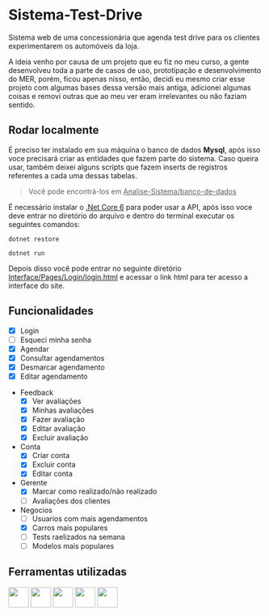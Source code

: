 # Sistema-Test-Drive

Sistema web de uma concessionária que agenda test drive para os clientes experimentarem os automóveis da loja.

A ideia venho por causa de um projeto que eu fiz no meu curso, a gente desenvolveu toda a parte de casos de uso, prototipação e desenvolvimento do MER, porém, ficou apenas nisso, então, decidi eu mesmo criar esse projeto com algumas bases dessa versão mais antiga, adicionei algumas coisas e removi outras que ao meu ver eram irrelevantes ou não faziam sentido.

## Rodar localmente

É preciso ter instalado em sua máquina o banco de dados <strong>Mysql</strong>, após isso voce precisará criar as entidades que fazem parte do sistema. Caso queira usar, também deixei alguns scripts que fazem inserts de registros referentes a cada uma dessas tabelas.
> Você pode encontrá-los em <ins>Analise-Sistema/banco-de-dados</ins>

É necessário instalar o <a href="https://dotnet.microsoft.com/en-us/download" target="_blank">.Net Core 6</a> para poder usar a API, após isso voce deve entrar no diretório do arquivo e dentro do terminal executar os seguintes comandos:

```
dotnet restore
```
```
dotnet run
```
Depois disso você pode entrar no seguinte diretório <ins>Interface/Pages/Login/login.html</ins> e acessar o link html para ter acesso a interface do site.

## Funcionalidades

- [x] Login
- [ ] Esqueci minha senha
- [x] Agendar
- [x] Consultar agendamentos
- [x] Desmarcar agendamento
- [x] Editar agendamento
- Feedback
  - [x] Ver avaliações
  - [x] Minhas avaliações
  - [x] Fazer avaliação
  - [x] Editar avaliação
  - [x] Excluir avaliação
- Conta
  - [x] Criar conta
  - [x] Excluir conta
  - [x] Editar conta 
- Gerente
  - [x] Marcar como realizado/não realizado
  - [ ] Avaliações dos clientes
- Negocios
  - [ ] Usuarios com mais agendamentos
  - [x] Carros mais populares
  - [ ] Tests raelizados na semana
  - [ ] Modelos mais populares

## Ferramentas utilizadas

<div display="flex" flex-direction="row">
  <img height="40em" src="https://cdn.jsdelivr.net/gh/devicons/devicon/icons/dotnetcore/dotnetcore-original.svg" />
  <img height="40em" src="https://cdn.jsdelivr.net/gh/devicons/devicon/icons/mysql/mysql-original.svg" />
  <img height="40em" src="https://cdn.jsdelivr.net/gh/devicons/devicon/icons/html5/html5-original.svg" />
  <img height="40em" src="https://cdn.jsdelivr.net/gh/devicons/devicon/icons/css3/css3-original.svg" />
  <img height="40em" src="https://cdn.jsdelivr.net/gh/devicons/devicon/icons/javascript/javascript-original.svg" />
</div>
               
